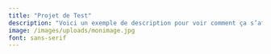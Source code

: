 ```yaml
---
title: "Projet de Test"
description: "Voici un exemple de description pour voir comment ça s’affiche."
image: /images/uploads/monimage.jpg
font: sans-serif
---
```

